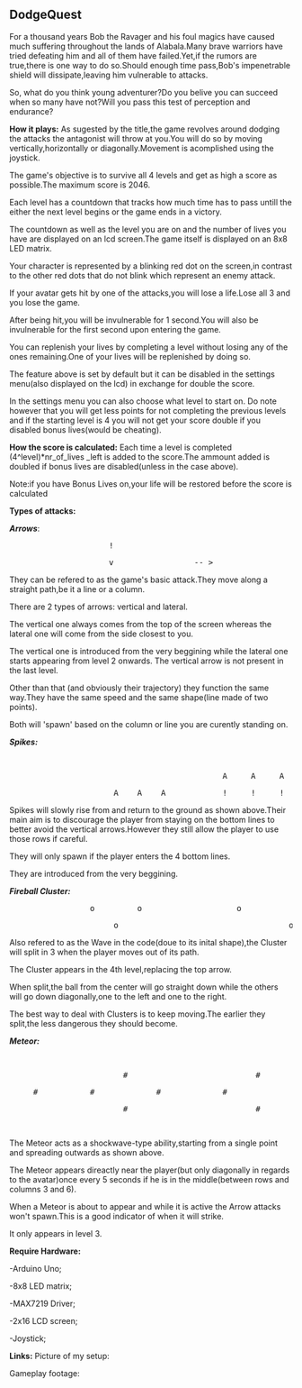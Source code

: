 



## DodgeQuest


For a thousand years Bob the Ravager and his foul magics  have caused much suffering throughout the lands of Alabala.Many brave warriors have tried defeating him and all of them have failed.Yet,if the rumors are true,there is one way to do so.Should enough time pass,Bob's impenetrable shield will dissipate,leaving him vulnerable to attacks.
   
So, what do you think young adventurer?Do you belive you can succeed when so many have not?Will you pass this test of perception and endurance?


**How it plays:**
As sugested by the title,the game revolves around dodging the attacks the antagonist will throw at you.You will do so by moving vertically,horizontally or diagonally.Movement is acomplished using the joystick.

The game's objective is to survive all 4 levels and get as high a score as possible.The maximum score is 2046.

Each level has a countdown that tracks how much time has to pass untill the either the next level begins or the game ends in a victory.

The countdown as well as the level you are on and the number of lives you have are displayed on an lcd screen.The game itself is displayed on an 8x8 LED matrix.

Your character is represented by a blinking red dot on the screen,in contrast to the other red dots that do not blink which represent an enemy attack.

If your avatar gets hit by one of the attacks,you will lose a life.Lose all 3 and you lose the game.

After being hit,you will be invulnerable for 1 second.You will also be invulnerable for the first second upon entering the game.

You can replenish your lives by completing a level without losing any of the ones remaining.One of your lives will be replenished by doing so.

The feature above is set by default but it can be disabled in the settings menu(also displayed on the lcd) in exchange for double the score.

In the settings menu you can also choose what level to start on. Do note however that you will get less points for not completing the previous levels and if the starting level is 4 you will not get your score double if you disabled bonus lives(would be cheating).

**How the score is calculated:**
Each time a level is completed  (4^level)*nr_of_lives _left is added to the score.The ammount added is doubled if bonus lives are disabled(unless in the case above).

Note:if you have Bonus Lives on,your life will be restored before the score is calculated

**Types of attacks:**

  ***Arrows***:  
  <pre>                     !                       </pre>
  <pre>                     v                 -- >   </pre>
 
They can be refered to as the game's basic attack.They move along a straight path,be it a line or a column.

There are 2 types of arrows: vertical and lateral.

The vertical one always comes from the top of the screen whereas the lateral one will come from the side closest to you.

The vertical one is introduced from the very beggining while the lateral one starts appearing from level 2 onwards. The vertical arrow is not present in the last level.
 
Other than that (and obviously their trajectory) they function the same way.They have the same speed and the same shape(line made of two points).

Both will 'spawn' based on the column or line you are curently standing on.


***Spikes:*** 
 <pre>                                                                         A     A     A      </pre>                                  <pre>                                             A     A     A               !     !     !      </pre>
 <pre>                      A    A    A            !     !     !               !     !     !      </pre>                                

Spikes will slowly rise from and return to the ground as shown above.Their main aim is to discourage the player from staying on the bottom lines to better avoid the vertical arrows.However they still allow the player to use those rows if careful.

They will only spawn if the player enters the 4 bottom lines.

They are introduced from the very beggining.


***Fireball Cluster:***
<pre>                 o         o                    o                     o       </pre>
<pre>                      o                                    o                  </pre>      

Also refered to as the Wave in the code(doue to its inital shape),the Cluster will split in 3 when the player moves out of its path.

The Cluster appears in the 4th level,replacing the top arrow.

When split,the ball from the center will go straight down while the others will go down diagonally,one to the left and one to the right.

The best way to deal with Clusters is to keep moving.The earlier they split,the less dangerous they should become.


***Meteor:***
<pre>                                                            #              </pre>
<pre>                        #                           #              #            </pre>
<pre>     #           #             #             #                            #          </pre>
<pre>                        #                           #              #            </pre>
<pre>                                                            #              </pre>

The Meteor acts as a shockwave-type ability,starting from a single point and spreading outwards as shown above.

The Meteor appears direactly near the player(but only diagonally in regards to the avatar)once every 5 seconds if he is in the middle(between rows and columns 3 and 6).

When a Meteor is about to appear and while it is active the Arrow attacks won't spawn.This is a good indicator of when it will strike.

It only appears in level 3.


**Require Hardware:**

-Arduino Uno;

-8x8 LED matrix;

-MAX7219 Driver;

-2x16 LCD screen;

-Joystick;

**Links:**
Picture of my setup:

Gameplay footage:
